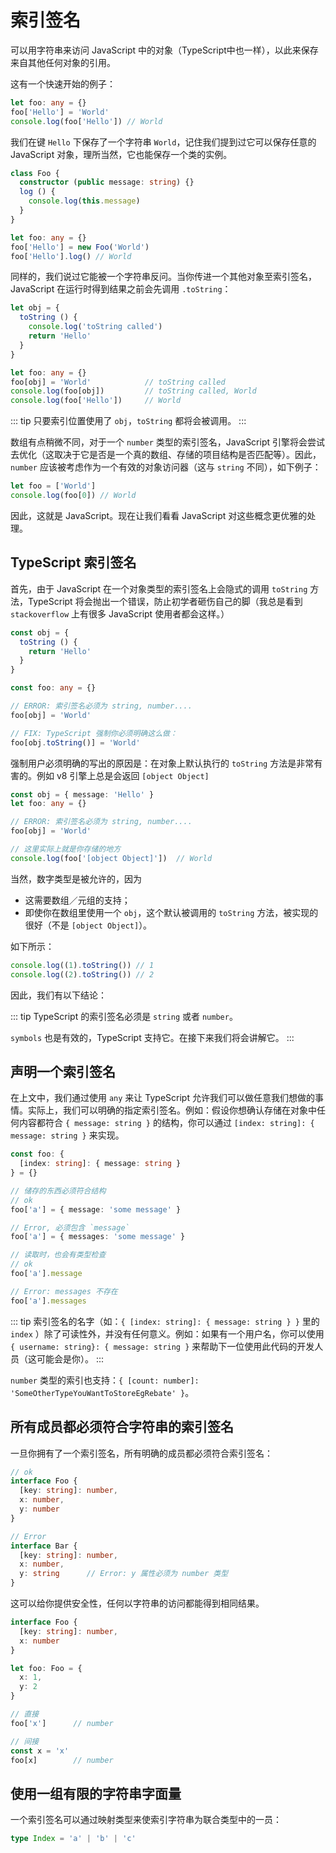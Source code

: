 # 索引签名

可以用字符串来访问 JavaScript 中的对象（TypeScript中也一样），以此来保存来自其他任何对象的引用。

这有一个快速开始的例子：

```ts
let foo: any = {}
foo['Hello'] = 'World'
console.log(foo['Hello']) // World
```

我们在键 `Hello` 下保存了一个字符串 `World`，记住我们提到过它可以保存任意的 JavaScript 对象，理所当然，它也能保存一个类的实例。

```ts
class Foo {
  constructor (public message: string) {}
  log () {
    console.log(this.message)
  }
}

let foo: any = {}
foo['Hello'] = new Foo('World')
foo['Hello'].log() // World
```

同样的，我们说过它能被一个字符串反问。当你传进一个其他对象至索引签名，JavaScript 在运行时得到结果之前会先调用 `.toString`：

```ts
let obj = {
  toString () {
    console.log('toString called')
    return 'Hello'
  }
}

let foo: any = {}
foo[obj] = 'World'            // toString called
console.log(foo[obj])         // toString called, World
console.log(foo['Hello'])     // World
```

::: tip
只要索引位置使用了 `obj`，`toString` 都将会被调用。
:::

数组有点稍微不同，对于一个 `number` 类型的索引签名，JavaScript 引擎将会尝试去优化（这取决于它是否是一个真的数组、存储的项目结构是否匹配等）。因此，`number` 应该被考虑作为一个有效的对象访问器（这与 `string` 不同），如下例子：

```ts
let foo = ['World']
console.log(foo[0]) // World
```

因此，这就是 JavaScript。现在让我们看看 JavaScript 对这些概念更优雅的处理。

## TypeScript 索引签名

首先，由于 JavaScript 在一个对象类型的索引签名上会隐式的调用 `toString` 方法，TypeScript 将会抛出一个错误，防止初学者砸伤自己的脚（我总是看到 `stackoverflow` 上有很多 JavaScript 使用者都会这样。）

```ts
const obj = {
  toString () {
    return 'Hello'
  }
}

const foo: any = {}

// ERROR: 索引签名必须为 string, number....
foo[obj] = 'World'

// FIX: TypeScript 强制你必须明确这么做：
foo[obj.toString()] = 'World'
```

强制用户必须明确的写出的原因是：在对象上默认执行的 `toString` 方法是非常有害的。例如 v8 引擎上总是会返回 `[object Object]`

```ts
const obj = { message: 'Hello' }
let foo: any = {}

// ERROR: 索引签名必须为 string, number....
foo[obj] = 'World'

// 这里实际上就是你存储的地方
console.log(foo['[object Object]'])  // World
```

当然，数字类型是被允许的，因为

- 这需要数组／元组的支持；
- 即使你在数组里使用一个 `obj`，这个默认被调用的 `toString` 方法，被实现的很好（不是 `[object Object]`）。

如下所示：

```ts
console.log((1).toString()) // 1
console.log((2).toString()) // 2
```

因此，我们有以下结论：

::: tip
TypeScript 的索引签名必须是 `string` 或者 `number`。

`symbols` 也是有效的，TypeScript 支持它。在接下来我们将会讲解它。
:::

## 声明一个索引签名

在上文中，我们通过使用 `any` 来让 TypeScript 允许我们可以做任意我们想做的事情。实际上，我们可以明确的指定索引签名。例如：假设你想确认存储在对象中任何内容都符合 `{ message: string }` 的结构，你可以通过 `[index: string]: { message: string }` 来实现。

```ts
const foo: {
  [index: string]: { message: string }
} = {}

// 储存的东西必须符合结构
// ok
foo['a'] = { message: 'some message' }

// Error, 必须包含 `message`
foo['a'] = { messages: 'some message' }

// 读取时，也会有类型检查
// ok
foo['a'].message

// Error: messages 不存在
foo['a'].messages
```

::: tip
索引签名的名字（如：`{ [index: string]: { message: string } }` 里的 `index` ）除了可读性外，并没有任何意义。例如：如果有一个用户名，你可以使用 `{ username: string}: { message: string }` 来帮助下一位使用此代码的开发人员（这可能会是你）。
:::

`number` 类型的索引也支持：`{ [count: number]: 'SomeOtherTypeYouWantToStoreEgRebate' }`。

## 所有成员都必须符合字符串的索引签名

一旦你拥有了一个索引签名，所有明确的成员都必须符合索引签名：

```ts
// ok
interface Foo {
  [key: string]: number,
  x: number,
  y: number
}

// Error
interface Bar {
  [key: string]: number,
  x: number,
  y: string      // Error: y 属性必须为 number 类型
}
```

这可以给你提供安全性，任何以字符串的访问都能得到相同结果。

```ts
interface Foo {
  [key: string]: number,
  x: number
}

let foo: Foo = {
  x: 1,
  y: 2
}

// 直接
foo['x']      // number

// 间接
const x = 'x'
foo[x]        // number
```

## 使用一组有限的字符串字面量

一个索引签名可以通过映射类型来使索引字符串为联合类型中的一员：

```ts
type Index = 'a' | 'b' | 'c'
```